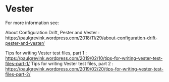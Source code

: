 # Vester

For more information see:

About Configuration Drift, Pester and Vester : https://paulgrevink.wordpress.com/2018/11/29/about-configuration-drift-pester-and-vester/

Tips for writing Vester test files, part 1 : https://paulgrevink.wordpress.com/2019/02/10/tips-for-writing-vester-test-files-part-1/ 
Tips for writing Vester test files, part 2 : https://paulgrevink.wordpress.com/2019/02/20/tips-for-writing-vester-test-files-part-2/
